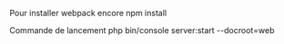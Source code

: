 Pour installer webpack encore
npm install

Commande de lancement
php bin/console server:start --docroot=web
